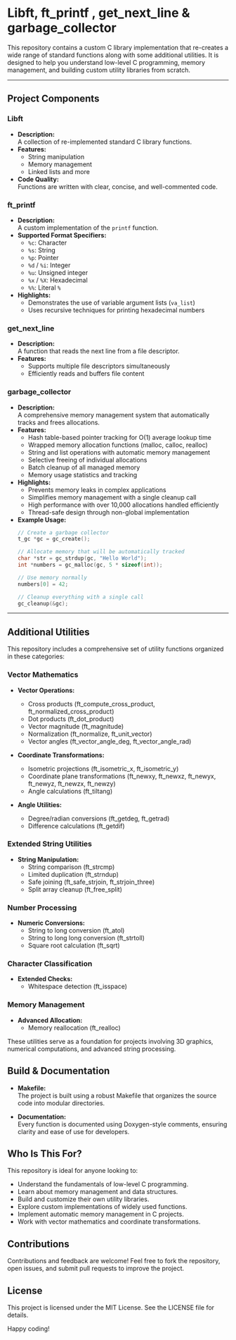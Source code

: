 # Libft, ft_printf , get_next_line & garbage_collector

This repository contains a custom C library implementation that re-creates a wide range of standard functions along with some additional utilities. It is designed to help you understand low-level C programming, memory management, and building custom utility libraries from scratch.

---

## Project Components

### Libft
- **Description:**  
  A collection of re-implemented standard C library functions.  
- **Features:**  
  - String manipulation  
  - Memory management  
  - Linked lists and more  
- **Code Quality:**  
  Functions are written with clear, concise, and well-commented code.

### ft_printf
- **Description:**  
  A custom implementation of the `printf` function.
- **Supported Format Specifiers:**  
  - `%c`: Character  
  - `%s`: String  
  - `%p`: Pointer  
  - `%d` / `%i`: Integer  
  - `%u`: Unsigned integer  
  - `%x` / `%X`: Hexadecimal  
  - `%%`: Literal `%`
- **Highlights:**  
  - Demonstrates the use of variable argument lists (`va_list`)  
  - Uses recursive techniques for printing hexadecimal numbers

### get_next_line
- **Description:**  
  A function that reads the next line from a file descriptor.
- **Features:**  
  - Supports multiple file descriptors simultaneously  
  - Efficiently reads and buffers file content

### garbage_collector
- **Description:**  
  A comprehensive memory management system that automatically tracks and frees allocations.
- **Features:**  
  - Hash table-based pointer tracking for O(1) average lookup time
  - Wrapped memory allocation functions (malloc, calloc, realloc)
  - String and list operations with automatic memory management
  - Selective freeing of individual allocations
  - Batch cleanup of all managed memory
  - Memory usage statistics and tracking
- **Highlights:**  
  - Prevents memory leaks in complex applications
  - Simplifies memory management with a single cleanup call
  - High performance with over 10,000 allocations handled efficiently
  - Thread-safe design through non-global implementation
- **Example Usage:**
  ```c
  // Create a garbage collector
  t_gc *gc = gc_create();
  
  // Allocate memory that will be automatically tracked
  char *str = gc_strdup(gc, "Hello World");
  int *numbers = gc_malloc(gc, 5 * sizeof(int));
  
  // Use memory normally
  numbers[0] = 42;
  
  // Cleanup everything with a single call
  gc_cleanup(&gc);

---

## Additional Utilities

This repository includes a comprehensive set of utility functions organized in these categories:

### Vector Mathematics
- **Vector Operations:**
  - Cross products (ft_compute_cross_product, ft_normalized_cross_product)
  - Dot products (ft_dot_product)
  - Vector magnitude (ft_magnitude)
  - Normalization (ft_normalize, ft_unit_vector)
  - Vector angles (ft_vector_angle_deg, ft_vector_angle_rad)

- **Coordinate Transformations:**
  - Isometric projections (ft_isometric_x, ft_isometric_y)
  - Coordinate plane transformations (ft_newxy, ft_newxz, ft_newyx, ft_newyz, ft_newzx, ft_newzy)
  - Angle calculations (ft_tiltang)

- **Angle Utilities:**
  - Degree/radian conversions (ft_getdeg, ft_getrad)
  - Difference calculations (ft_getdif)

### Extended String Utilities
- **String Manipulation:**
  - String comparison (ft_strcmp)
  - Limited duplication (ft_strndup)
  - Safe joining (ft_safe_strjoin, ft_strjoin_three)
  - Split array cleanup (ft_free_split)

### Number Processing
- **Numeric Conversions:**
  - String to long conversion (ft_atol)
  - String to long long conversion (ft_strtoll)
  - Square root calculation (ft_sqrt)

### Character Classification
- **Extended Checks:**
  - Whitespace detection (ft_isspace)

### Memory Management
- **Advanced Allocation:**
  - Memory reallocation (ft_realloc)

These utilities serve as a foundation for projects involving 3D graphics, numerical computations, and advanced string processing.

## Build & Documentation

- **Makefile:**  
  The project is built using a robust Makefile that organizes the source code into modular directories.

- **Documentation:**  
  Every function is documented using Doxygen-style comments, ensuring clarity and ease of use for developers.

## Who Is This For?

This repository is ideal for anyone looking to:
- Understand the fundamentals of low-level C programming.
- Learn about memory management and data structures.
- Build and customize their own utility libraries.
- Explore custom implementations of widely used functions.
- Implement automatic memory management in C projects.
- Work with vector mathematics and coordinate transformations.

## Contributions

Contributions and feedback are welcome! Feel free to fork the repository, open issues, and submit pull requests to improve the project.

## License

This project is licensed under the MIT License. See the LICENSE file for details.

Happy coding!
